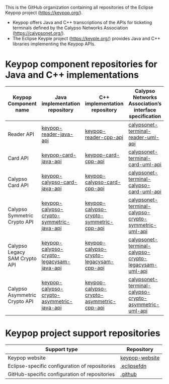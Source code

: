 This is the GitHub organization containing all repositories of the Eclipse Keypop project (https://keypop.org/).

 - Keypop offers Java and C++ transcriptions of the APIs for ticketing terminals defined by the Calypso Networks Association (https://calypsonet.org/).
 - The Eclipse Keyple project (https://keyple.org/) provides Java and C++ libraries implementing the Keypop APIs.

# Keypop component repositories for Java and C++ implementations

|Keypop Component name|Java implementation repository|C++ implementation repository|Calypso Networks Association’s interface specification|
|--|--|--|--|
|Reader API|[keypop-reader-java-api](https://github.com/eclipse-keypop/keypop-reader-java-api)|[keypop-reader-cpp-api](https://github.com/eclipse-keypop/keypop-reader-cpp-api)|[calypsonet-terminal-reader-uml-api](https://calypsonet.github.io/calypsonet-terminal-reader-uml-api/)|
|Card API|[keypop-card-java-api](https://github.com/eclipse-keypop/keypop-card-java-api)|[keypop-card-cpp-api](https://github.com/eclipse-keypop/keypop-card-cpp-api)|[calypsonet-terminal-card-uml-api](https://calypsonet.github.io/calypsonet-terminal-card-uml-api/)|
|Calypso Card API|[keypop-calypso-card-java-api](https://github.com/eclipse-keypop/keypop-calypso-card-java-api)|[keypop-calypso-card-cpp-api](https://github.com/eclipse-keypop/keypop-calypso-card-cpp-api)|[calypsonet-terminal-calypso-card-uml-api](https://calypsonet.github.io/calypsonet-terminal-calypso-card-uml-api/)|
|Calypso Symmetric Crypto API|[keypop-calypso-crypto-symmetric-java-api](https://github.com/eclipse-keypop/keypop-calypso-crypto-symmetric-java-api)|[keypop-calypso-crypto-symmetric-cpp-api](https://github.com/eclipse-keypop/keypop-calypso-crypto-symmetric-cpp-api)|[calypsonet-terminal-calypso-crypto-symmetric-uml-api](https://calypsonet.github.io/calypsonet-terminal-calypso-crypto-symmetric-uml-api/)|
|Calypso Legacy SAM Crypto API|[keypop-calypso-crypto-legacysam-java-api](https://github.com/eclipse-keypop/keypop-calypso-crypto-legacysam-java-api)|[keypop-calypso-crypto-legacysam-cpp-api](https://github.com/eclipse-keypop/keypop-calypso-crypto-legacysam-cpp-api)|[calypsonet-terminal-calypso-crypto-legacysam-uml-api](https://calypsonet.github.io/calypsonet-terminal-calypso-crypto-legacysam-uml-api/)|
|Calypso Asymmetric Crypto API|[keypop-calypso-crypto-asymmetric-java-api](https://github.com/eclipse-keypop/keypop-calypso-crypto-asymmetric-java-api)|[keypop-calypso-crypto-asymmetric-cpp-api](https://github.com/eclipse-keypop/keypop-calypso-crypto-asymmetric-cpp-api)|[calypsonet-terminal-calypso-crypto-asymmetric-uml-api](https://calypsonet.github.io/calypsonet-terminal-calypso-crypto-asymmetric-uml-api/)|

# Keypop project support repositories

|Support type|Repository|
|--|--|
|Keypop website|[keypop-website](https://github.com/eclipse-keypop/keypop-website)|
|Eclipse-specific configuration of repositories|[.eclipsefdn](https://github.com/eclipse-keypop/.eclipsefdn)|
|GitHub-specific configuration of repositories|[.github](https://github.com/eclipse-keypop/.github)|
